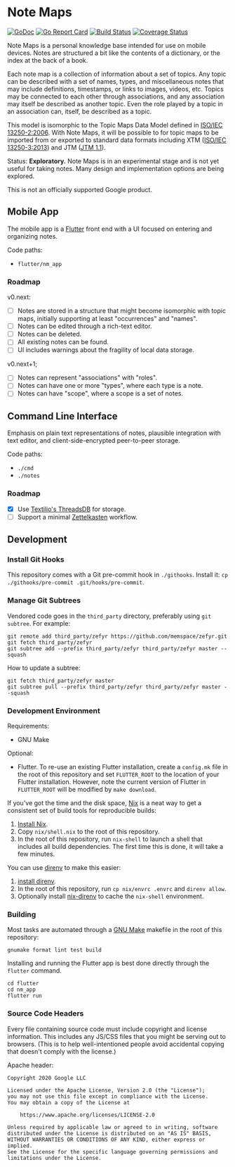 # Note Maps

[![GoDoc](https://godoc.org/github.com/google/note-maps?status.svg)](https://godoc.org/github.com/google/note-maps)
[![Go Report Card](https://goreportcard.com/badge/github.com/google/note-maps)](https://goreportcard.com/report/github.com/google/note-maps)
[![Build Status](https://travis-ci.org/google/note-maps.svg?branch=main)](https://travis-ci.org/google/note-maps)
[![Coverage Status](https://coveralls.io/repos/github/google/note-maps/badge.svg?branch=main)](https://coveralls.io/github/google/note-maps?branch=main)

Note Maps is a personal knowledge base intended for use on mobile devices.
Notes are structured a bit like the contents of a dictionary, or the index at
the back of a book.

Each note map is a collection of information about a set of topics. Any topic
can be described with a set of names, types, and miscellaneous notes that may
include definitions, timestamps, or links to images, videos, etc. Topics may be
connected to each other through associations, and any association may itself be
described as another topic. Even the role played by a topic in an association
can, itself, be described as a topic.

This model is isomorphic to the Topic Maps Data Model defined in [ISO/IEC
13250-2:2006][]. With Note Maps, it will be possible to for topic maps to be
imported from or exported to standard data formats including XTM ([ISO/IEC
13250-3:2013][]) and JTM ([JTM 1.1][]).

[ISO/IEC 13250-2:2006]: https://www.iso.org/standard/40017.html
[ISO/IEC 13250-3:2013]: https://www.iso.org/standard/59303.html
[JTM 1.1]: http://cerny-online.com/jtm/1.1/

Status: **Exploratory.** Note Maps is in an experimental stage and is not yet
useful for taking notes. Many design and implementation options are being
explored.

This is not an officially supported Google product.

## Mobile App

The mobile app is a [Flutter][] front end with a UI focused on entering and
organizing notes.

[Badger]: https://github.com/dgraph-io/badger
[Flutter]: https://flutter.dev
[Go]: https://golang.org

Code paths:

- `flutter/nm_app`

### Roadmap

v0.next:

- [ ] Notes are stored in a structure that might become isomorphic with topic
  maps, initially supporting at least "occurrences" and "names".
- [ ] Notes can be edited through a rich-text editor.
- [ ] Notes can be deleted.
- [ ] All existing notes can be found.
- [ ] UI includes warnings about the fragility of local data storage.

v0.next+1;

- [ ] Notes can represent "associations" with "roles".
- [ ] Notes can have one or more "types", where each type is a note.
- [ ] Notes can have "scope", where a scope is a set of notes.

## Command Line Interface

Emphasis on plain text representations of notes, plausible integration with
text editor, and client-side-encrypted peer-to-peer storage.

Code paths:

- `./cmd`
- `./notes`

### Roadmap

- [x] Use [Textilio's ThreadsDB](https://docs.textile.io/threads/) for storage.
- [ ] Support a minimal [Zettelkasten](https://zettelkasten.de/) workflow.

## Development

### Install Git Hooks

This repository comes with a Git pre-commit hook in `./githooks`. Install it:
`cp ./githooks/pre-commit .git/hooks/pre-commit`.

### Manage Git Subtrees

Vendored code goes in the `third_party` directory, preferably using `git
subtree`. For example:

    git remote add third_party/zefyr https://github.com/memspace/zefyr.git
    git fetch third_party/zefyr
    git subtree add --prefix third_party/zefyr third_party/zefyr master --squash

How to update a subtree:

    git fetch third_party/zefyr master
    git subtree pull --prefix third_party/zefyr third_party/zefyr master --squash

### Development Environment

Requirements:

*   GNU Make

Optional:

*   Flutter. To re-use an existing Flutter installation, create a `config.mk`
    file in the root of this repository and set `FLUTTER_ROOT` to the location
    of your Flutter installation. However, note the current version of Flutter
    in `FLUTTER_ROOT` will be modified by `make download`.

If you've got the time and the disk space, [Nix][] is a neat way to get a
consistent set of build tools for reproducible builds:

1. [Install Nix][].
1. Copy `nix/shell.nix` to the root of this repository.
1. In the root of this repository, run `nix-shell` to launch a shell that
   includes all build dependencies. The first time this is done, it will take a
   few minutes.

You can use [direnv][] to make this easier:

1. [install direnv][].
1. In the root of this repository, run `cp nix/envrc .envrc` and `direnv
   allow`.
1. Optionally install [nix-direnv][] to cache the `nix-shell` environment.

[Nix]: https://nixos.org/
[Install Nix]: https://nixos.org/guides/install-nix.html
[direnv]: https://direnv.net/
[install direnv]: https://direnv.net/docs/installation.html
[nix-direnv]: https://github.com/nix-community/nix-direnv
[Install Flutter]: https://flutter.dev/docs/get-started/install

### Building

Most tasks are automated through a [GNU Make][] makefile in the root of this
repository:

    gnumake format lint test build

[GNU Make]: https://www.gnu.org/software/make/

Installing and running the Flutter app is best done directly through the
`flutter` command.

    cd flutter
    cd nm_app
    flutter run

### Source Code Headers

Every file containing source code must include copyright and license
information. This includes any JS/CSS files that you might be serving out to
browsers. (This is to help well-intentioned people avoid accidental copying that
doesn't comply with the license.)

Apache header:

    Copyright 2020 Google LLC

    Licensed under the Apache License, Version 2.0 (the "License");
    you may not use this file except in compliance with the License.
    You may obtain a copy of the License at

        https://www.apache.org/licenses/LICENSE-2.0

    Unless required by applicable law or agreed to in writing, software
    distributed under the License is distributed on an "AS IS" BASIS,
    WITHOUT WARRANTIES OR CONDITIONS OF ANY KIND, either express or implied.
    See the License for the specific language governing permissions and
    limitations under the License.

